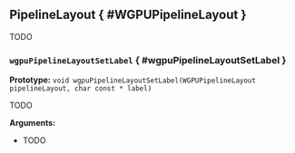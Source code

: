 

## PipelineLayout { #WGPUPipelineLayout }


TODO




### `wgpuPipelineLayoutSetLabel` { #wgpuPipelineLayoutSetLabel }

**Prototype:** `void wgpuPipelineLayoutSetLabel(WGPUPipelineLayout pipelineLayout, char const * label)`


TODO


**Arguments:**

 - TODO




